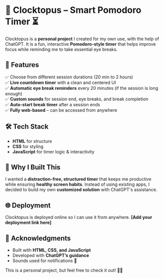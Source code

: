# 🐙 Clocktopus – Smart Pomodoro Timer ⏳  

Clocktopus is a **personal project** I created for my own use, with the help of ChatGPT. It is a fun, interactive **Pomodoro-style timer** that helps improve focus while reminding me to take essential eye breaks.  

## 🚀 Features  
✅ Choose from different session durations (20 min to 2 hours)  
✅ **Live countdown timer** with a clean and centered UI  
✅ **Automatic eye break reminders** every 20 minutes (if the session is long enough)  
✅ **Custom sounds** for session end, eye breaks, and break completion  
✅ **Auto-start break timer** after a session ends  
✅ **Fully web-based** – can be accessed from anywhere  

## 🛠️ Tech Stack  
- **HTML** for structure  
- **CSS** for styling  
- **JavaScript** for timer logic & interactivity  

## 📌 Why I Built This  
I wanted a **distraction-free, structured timer** that keeps me productive while ensuring **healthy screen habits**. Instead of using existing apps, I decided to build my own **customized solution** with ChatGPT's assistance.  

## 🌐 Deployment  
Clocktopus is deployed online so I can use it from anywhere. **[Add your deployment link here]**  

## 🔗 Acknowledgments  
- Built with **HTML, CSS, and JavaScript**  
- Developed with **ChatGPT’s guidance**  
- Sounds used for notifications 🎵  

This is a personal project, but feel free to check it out! 🚀🐙  
